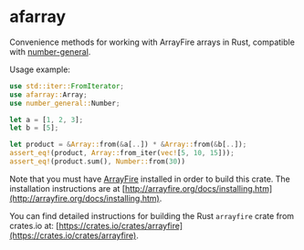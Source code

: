 # afarray
Convenience methods for working with ArrayFire arrays in Rust, compatible with
[number-general](http://github.com/haydnv/number-general).

Usage example:
```rust
use std::iter::FromIterator;
use afarray::Array;
use number_general::Number;

let a = [1, 2, 3];
let b = [5];

let product = &Array::from(&a[..]) * &Array::from(&b[..]);
assert_eq!(product, Array::from_iter(vec![5, 10, 15]));
assert_eq!(product.sum(), Number::from(30))
```

Note that you must have [ArrayFire](http://arrayfire.org) installed in order to build this crate. The installation
instructions are at [http://arrayfire.org/docs/installing.htm](http://arrayfire.org/docs/installing.htm).

You can find detailed instructions for building the Rust `arrayfire` crate from crates.io at: [https://crates.io/crates/arrayfire](https://crates.io/crates/arrayfire).

